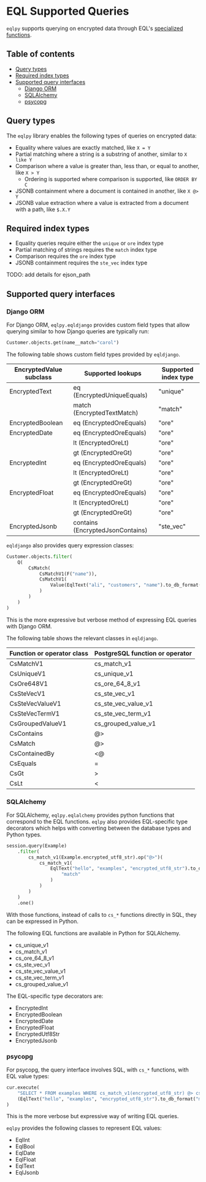 # EQL Supported Queries

`eqlpy` supports querying on encrypted data through EQL's [specialized functions](https://github.com/cipherstash/encrypt-query-language#searching-data-with-eql).

## Table of contents

- [Query types](#query-types)
- [Required index types](#required-index-types)
- [Supported query interfaces](#supported-query-interfaces)
  - [Django ORM](#django-orm)
  - [SQLAlchemy](#sqlalchemy)
  - [psycopg](#psycopg)

## Query types

The `eqlpy` library enables the following types of queries on encrypted data:

- Equality where values are exactly matched, like `X = Y`
- Partial matching where a string is a substring of another, similar to `X like Y`
- Comparison where a value is greater than, less than, or equal to another, like `X > Y`
  - Ordering is supported where comparison is supported, like `ORDER BY C`
- JSONB containment where a document is contained in another, like `X @> Y`
- JSONB value extraction where a value is extracted from a document with a path, like `$.X.Y`

## Required index types

- Equality queries require either the `unique` or `ore` index type
- Partial matching of strings requires the `match` index type
- Comparison requires the `ore` index type
- JSONB containment requires the `ste_vec` index type

TODO: add details for ejson_path

## Supported query interfaces

### Django ORM

For Django ORM, `eqlpy.eqldjango` provides custom field types that allow querying similar to how Django queries are typically run:

```python
Customer.objects.get(name__match="carol")
```

The following table shows custom field types provided by `eqldjango`.

| EncryptedValue subclass | Supported lookups                | Supported index type |
|-------------------------|----------------------------------|----------------------|
| EncryptedText           | eq (EncryptedUniqueEquals)       | "unique"             |
|                         | match (EncryptedTextMatch)       | "match"              |
| EncryptedBoolean        | eq (EncryptedOreEquals)          | "ore"                |
| EncryptedDate           | eq (EncryptedOreEquals)          | "ore"                |
|                         | lt (EncryptedOreLt)              | "ore"                |
|                         | gt (EncryptedOreGt)              | "ore"                |
| EncryptedInt            | eq (EncryptedOreEquals)          | "ore"                |
|                         | lt (EncryptedOreLt)              | "ore"                |
|                         | gt (EncryptedOreGt)              | "ore"                |
| EncryptedFloat          | eq (EncryptedOreEquals)          | "ore"                |
|                         | lt (EncryptedOreLt)              | "ore"                |
|                         | gt (EncryptedOreGt)              | "ore"                |
| EncryptedJsonb          | contains (EncryptedJsonContains) | "ste_vec"            |

`eqldjango` also provides query expression classes:

```python
Customer.objects.filter(
    Q(
        CsMatch(
            CsMatchV1(F("name")),
            CsMatchV1(
                Value(EqlText("ali", "customers", "name").to_db_format("match"))
            )
        )
    )
)
```

This is the more expressive but verbose method of expressing EQL queries with Django ORM.

The following table shows the relevant classes in `eqldjango`.

| Function or operator class | PostgreSQL function or operator |
|----------------------------|---------------------------------|
| CsMatchV1                  | cs_match_v1                     |
| CsUniqueV1                 | cs_unique_v1                    |
| CsOre648V1                 | cs_ore_64_8_v1                  |
| CsSteVecV1                 | cs_ste_vec_v1                   |
| CsSteVecValueV1            | cs_ste_vec_value_v1             |
| CsSteVecTermV1             | cs_ste_vec_term_v1              |
| CsGroupedValueV1           | cs_grouped_value_v1             |
| CsContains                 | @>                              |
| CsMatch                    | @>                              |
| CsContainedBy              | <@                              |
| CsEquals                   | =                               |
| CsGt                       | >                               |
| CsLt                       | <                               |

### SQLAlchemy

For SQLAlchemy, `eqlpy.eqlalchemy` provides python functions that correspond to the EQL functions.
`eqlpy` also provides EQL-specific type decorators which helps with converting between the database types and Python types.

```python
session.query(Example)
    .filter(
        cs_match_v1(Example.encrypted_utf8_str).op("@>")(
            cs_match_v1(
                EqlText("hello", "examples", "encrypted_utf8_str").to_db_format(
                    "match"
                )
            )
        )
    )
    .one()
```

With those functions, instead of calls to `cs_*` functions directly in SQL, they can be expressed in Python.

The following EQL functions are available in Python for SQLAlchemy.

- cs_unique_v1
- cs_match_v1
- cs_ore_64_8_v1
- cs_ste_vec_v1
- cs_ste_vec_value_v1
- cs_ste_vec_term_v1
- cs_grouped_value_v1

The EQL-specific type decorators are:

- EncryptedInt
- EncryptedBoolean
- EncryptedDate
- EncryptedFloat
- EncryptedUtf8Str
- EncryptedJsonb

### psycopg

For psycopg, the query interface involves SQL, with `cs_*` functions, with EQL value types:

```python
cur.execute(
    "SELECT * FROM examples WHERE cs_match_v1(encrypted_utf8_str) @> cs_match_v1(%s)",
    (EqlText("hello", "examples", "encrypted_utf8_str").to_db_format("match"),),
)
```

This is the more verbose but expressive way of writing EQL queries.

`eqlpy` provides the following classes to represent EQL values:

- EqlInt
- EqlBool
- EqlDate
- EqlFloat
- EqlText
- EqlJsonb


